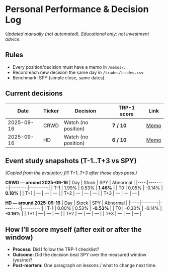# Personal Performance & Decision Log

_Updated manually (not automated). Educational only; not investment advice._

## Rules
- Every position/decision must have a memo in `/memos/`.
- Record each new decision the same day in `/trades/trades.csv`.
- Benchmark: SPY (simple close, same dates).

## Current decisions
| Date       | Ticker | Decision          | TRP-1 score | Link |
|------------|--------|-------------------|-------------|------|
| 2025-09-16 | CRWD   | Watch (no position) | **7 / 10**  | [Memo](../memos/CRWD_2025-09-16.md) |
| 2025-09-16 | HD     | Watch (no position) | **6 / 10**  | [Memo](../memos/HD_2025-09-16.md) |

## Event study snapshots (T-1..T+3 vs SPY)
*(Copied from the evaluator; fill T+1..T+3 after those days pass.)*

**CRWD — around 2025-09-16**
| Day |  Stock  |   SPY   | Abnormal |
|----:|--------:|--------:|---------:|
| T-1 |   1.99% |   0.53% |   **1.46%** |
| T0  |   0.05% |  -0.14% |   **0.18%** |
| T+1 |    —    |    —    |     —     |
| T+2 |    —    |    —    |     —     |
| T+3 |    —    |    —    |     —     |

**HD — around 2025-09-16**
| Day |  Stock  |   SPY   | Abnormal |
|----:|--------:|--------:|---------:|
| T-1 |   0.00% |   0.53% |  **-0.53%** |
| T0  |  -0.30% |  -0.14% |  **-0.16%** |
| T+1 |    —    |    —    |     —     |
| T+2 |    —    |    —    |     —     |
| T+3 |    —    |    —    |     —     |

## How I’ll score myself (after exit or after the window)
- **Process:** Did I follow the TRP-1 checklist?
- **Outcome:** Did the decision beat SPY over the measured window (yes/no)?
- **Post-mortem:** One paragraph on lessons / what to change next time.
